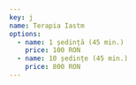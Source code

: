 ```yaml
---
key: j
name: Terapia Iastm
options:
  - name: 1 ședință (45 min.)
    price: 100 RON
  - name: 10 ședințe (45 min.)
    price: 800 RON
---
```

